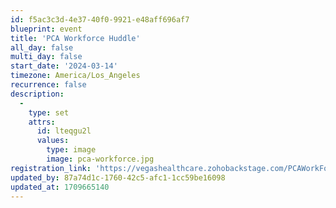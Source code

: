 ```yaml
---
id: f5ac3c3d-4e37-40f0-9921-e48aff696af7
blueprint: event
title: 'PCA Workforce Huddle'
all_day: false
multi_day: false
start_date: '2024-03-14'
timezone: America/Los_Angeles
recurrence: false
description:
  -
    type: set
    attrs:
      id: lteqgu2l
      values:
        type: image
        image: pca-workforce.jpg
registration_link: 'https://vegashealthcare.zohobackstage.com/PCAWorkForceHuddle5'
updated_by: 87a74d1c-1760-42c5-afc1-1cc59be16098
updated_at: 1709665140
---
```

